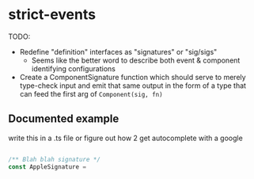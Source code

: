 # strict-events

TODO:
- Redefine "definition" interfaces as "signatures" or "sig/sigs"
  - Seems like the better word to describe both event & component identifying configurations
- Create a ComponentSignature function which should serve to merely type-check input and emit that same output in the form of a type that can feed the first arg of `Component(sig, fn)`

## Documented example

write this in a .ts file or figure out how 2 get autocomplete with a google
```typescript

/** Blah blah signature */
const AppleSignature = 

```